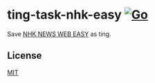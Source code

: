 # ting-task-nhk-easy [![Go](https://github.com/ting-app/ting-task-nhk-easy/actions/workflows/build.yml/badge.svg?branch=main)](https://github.com/ting-app/ting-task-nhk-easy/actions/workflows/build.yml)
Save [NHK NEWS WEB EASY](https://www3.nhk.or.jp/news/easy/) as ting.

## License
[MIT](LICENSE)
